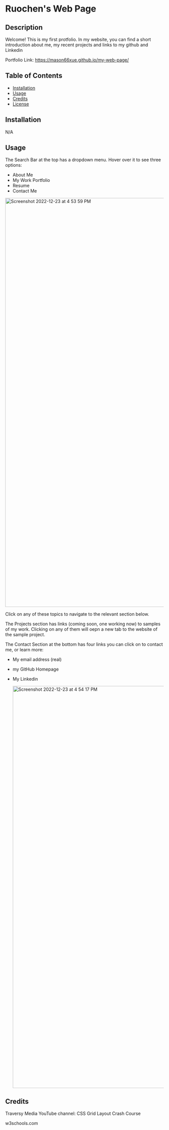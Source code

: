 # Ruochen's Web Page

## Description

Welcome! This is my first protfolio. In my website, you can find a short introduction about me, my recent projects and links to my github and Linkedin

Portfolio Link: https://mason66xue.github.io/my-web-page/


## Table of Contents
- [Installation](#installation)
- [Usage](#usage)
- [Credits](#credits)
- [License](#license)

## Installation

N/A

## Usage

The Search Bar at the top has a dropdown menu.  Hover over it to see three options:
* About Me
* My Work Portfolio
* Resume
* Contact Me

<img width="1299" alt="Screenshot 2022-12-23 at 4 53 59 PM" src="https://user-images.githubusercontent.com/117794323/209408742-79b03f88-51d8-4d89-9016-7b3c91d3fda5.png">



Click on any of these topics to navigate to the relevant section below.



The Projects section has links (coming soon, one working now) to samples of my work.  Clicking on any of them will oepn a new tab to the website of the sample project.

The Contact Section at the bottom has four links you can click on to contact me, or learn more:
* My email address (real)
* my GitHub Homepage
* My Linkedin 

   <img width="1277" alt="Screenshot 2022-12-23 at 4 54 17 PM" src="https://user-images.githubusercontent.com/117794323/209408766-9cd2f728-05c2-43f1-8ff4-c8e0ce04ac3f.png">

## Credits

Traversy Media YouTube channel:  CSS Grid Layout Crash Course

w3schools.com

